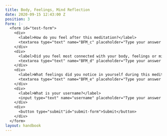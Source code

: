 ```yaml
---
title: Body, Feelings, Mind Reflection
date: 2020-09-15 12:43:00 Z
position: 3
Form: |-
  <form id="test-form">
    <div>
      <label>How do you feel after this meditation?</label>
      <textarea type="text" name="BFM_c" placeholder="Type your answer here"/></textarea>
    </div>
    <div>
      <label>Did you feel most connected with your body, feelings or mind during the meditation?</label>
      <textarea type="text" name="BFM_d" placeholder="Type your answer here"/></textarea>
    </div>
    <div>
      <label>What feelings did you notice in yourself during this meditation?</label>
      <textarea type="text" name="BFM_e" placeholder="Type your answer here"/></textarea>
    </div>
    <div>
      <label>What is your username?</label>
      <input type="text" name="username" placeholder="Type your answer here"/></input>
    </div>
    <div>
      <button type="submit"id="submit-form">Submit</button>
    </div>
  </form>
layout: handbook
---
```


